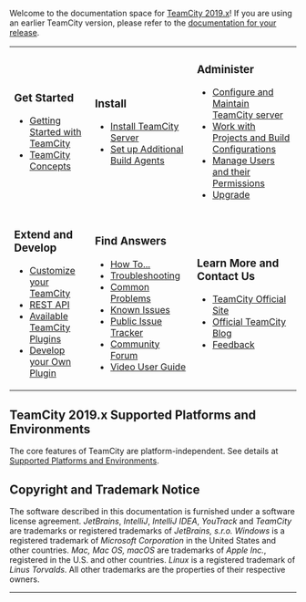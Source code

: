 [//]: # (title: TeamCity Documentation)
[//]: # (auxiliary-id: TeamCity Documentation)
Welcome to the documentation space for [TeamCity 2019.x](https://www.jetbrains.com/teamcity/)! If you are using an earlier TeamCity version, please refer to the [documentation for your release](https://confluence.jetbrains.com/display/TW/Documentation).


<table>
<tr>
</tr>

<tr>

<td>

### Get Started

* [Getting Started with TeamCity](getting-started-with-teamcity.md)   
* [TeamCity Concepts](concepts.md)
    
</td>

<td>
    
### Install
    
* [Install TeamCity Server](installation.md)  
* [Set up Additional Build Agents](setting-up-and-running-additional-build-agents.md)
    
</td>

<td>

### Administer  
    
* [Configure and Maintain TeamCity server](teamcity-configuration-and-maintenance.md) 
* [Work with Projects and Build Configurations](managing-projects-and-build-configurations.md) 
* [Manage Users and their Permissions](managing-user-accounts-groups-and-permissions.md) 
* [Upgrade](upgrade.md)

</td> </tr>

<tr>

<td>

 ### Extend and Develop 
     
* [Customize your TeamCity](extending-teamcity.md) 
* [REST API](rest-api.md)
* [Available TeamCity Plugins](https://plugins.jetbrains.com/?teamcity) 
* [Develop your Own Plugin](https://plugins.jetbrains.com/docs/teamcity/)
    
</td>

<td>
       
### Find Answers
    
* [How To...](how-to.md)
* [Troubleshooting](troubleshooting.md)
* [Common Problems](common-problems.md)
* [Known Issues](known-issues.md)
* [Public Issue Tracker](http://youtrack.jetbrains.net/issues/TW)
* [Community Forum](http://jb.gg/teamcity-forum)
* [Video User Guide](http://blog.jetbrains.com/teamcity/2013/05/teamcity-user-guide-courseware/)
    
</td>

   
<td>
 
### Learn More and Contact Us
   
* [TeamCity Official Site](http://www.jetbrains.com/teamcity)
* [Official TeamCity Blog](http://blogs.jetbrains.com/teamcity/)
* [Feedback](https://confluence.jetbrains.com/display/TW/Feedback)
    
</td></tr>
</table>







 

## TeamCity 2019.x Supported Platforms and Environments

The core features of TeamCity are platform-independent. See details at [Supported Platforms and Environments](supported-platforms-and-environments.md). 

[//]: # (Internal note. Do not delete. "TeamCity Documentationd313e156.txt")    



## Copyright and Trademark Notice

The software described in this documentation is furnished under a software license agreement.  _JetBrains_, _IntelliJ_, _IntelliJ IDEA_, _YouTrack_ and _TeamCity_ are trademarks or registered trademarks of _JetBrains, s.r.o._  _Windows_ is a registered trademark of _Microsoft Corporation_ in the United States and other countries. _Mac,_ _Mac OS, macOS_ are trademarks of _Apple Inc._, registered in the U.S. and other countries. _Linux_ is a registered trademark of _Linus Torvalds_. All other trademarks are the properties of their respective owners.

__ __
